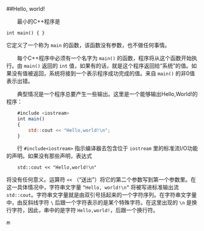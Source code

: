 ##Hello, world!

&emsp;&emsp;最小的C++程序是

    int main() { }
    
它定义了一个称为 `main` 的函数，该函数没有参数，也不做任何事情。

&emsp;&emsp;每个C++程序中必须有一个名字为 `main()` 的函数，程序将从这个函数开始执行。由 `main()` 返回的 `int` 值，如果有的话，就是这个程序返回给“系统”的值。如果没有值被返回，系统将接到一个表示程序成功完成的值。来自 `main()` 的非0值表示出错。

&emsp;&emsp;典型情况是一个程序总要产生一些输出。这里是一个能够输出Hello,World!的程序：

```javascript
    #include <iostream>
    int main()
    {
        std::cout << "Hello,world!\n";
    }
```

&emsp;&emsp;行 `#include<iostream>` 指示编译器去包含位于 `iostream` 里的标准流I/O功能的声明。如果没有那些声明，表达式

        std::cout << "Hello,world!\n"
    
将没有任何意义。运算符 `<<` （“送出”）将它的第二个参数写到第一个参数里。在这一具体情况中，字符串文字量 `“Hello, world!\n”` 将被写进标准输出流 `std::cout`。字符串文字量就是由双引号括起来的一个字符序列。在字符串文字量中，由反斜线字符 `\` 后跟一个字符表示的是某个特殊字符。在这里出现的 `\n` 是换行字符，因此，串中的是字符 `Hello,world!`，后跟一个换行符。

🔚